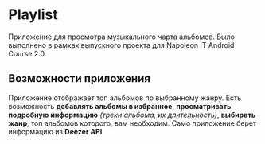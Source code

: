 # Playlist
Приложение для просмотра музыкального чарта альбомов. Было выполнено в рамках выпускного проекта для Napoleon IT Android Course 2.0.

## Возможности приложения
Приложение отображает топ альбомов по выбранному жанру.
Есть возможность **добавлять альбомы в избранное**, **просматривать подробную информацию** *(треки альбома, их длительность)*, **выбирать жанр**, топ альбомов которого, вам необходим. Само приложение берет информацию из **Deezer API**
